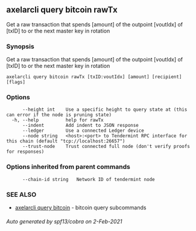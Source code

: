 ## axelarcli query bitcoin rawTx

Get a raw transaction that spends [amount] of the outpoint [voutIdx] of [txID] to <recipient> or the next master key in
rotation

### Synopsis

Get a raw transaction that spends [amount] of the outpoint [voutIdx] of [txID] to <recipient> or the next master key in
rotation

```
axelarcli query bitcoin rawTx [txID:voutIdx] [amount] [recipient] [flags]
```

### Options

```
      --height int    Use a specific height to query state at (this can error if the node is pruning state)
  -h, --help          help for rawTx
      --indent        Add indent to JSON response
      --ledger        Use a connected Ledger device
      --node string   <host>:<port> to Tendermint RPC interface for this chain (default "tcp://localhost:26657")
      --trust-node    Trust connected full node (don't verify proofs for responses)
```

### Options inherited from parent commands

```
      --chain-id string   Network ID of tendermint node
```

### SEE ALSO

* [axelarcli query bitcoin](axelarcli_query_bitcoin.md)     - bitcoin query subcommands

###### Auto generated by spf13/cobra on 2-Feb-2021

